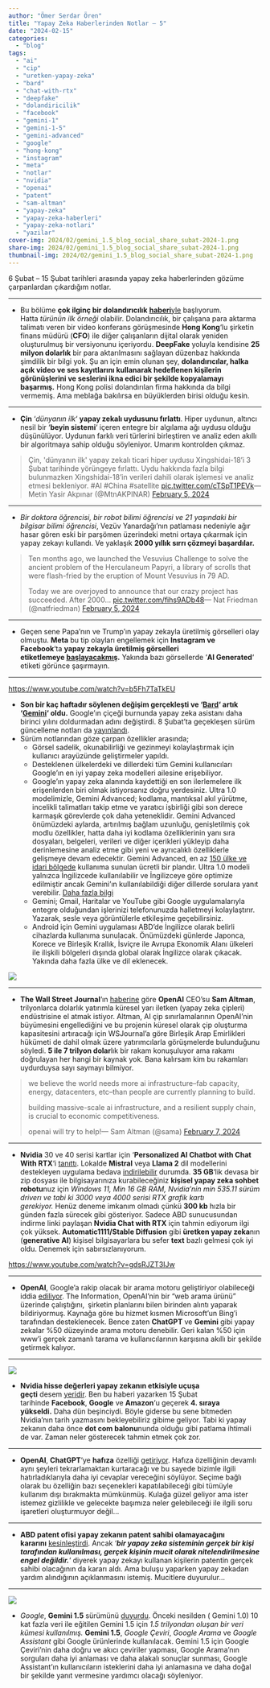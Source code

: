 ```yaml
---
author: "Ömer Serdar Ören"
title: "Yapay Zeka Haberlerinden Notlar – 5"
date: "2024-02-15"
categories: 
  - "blog"
tags: 
  - "ai"
  - "cip"
  - "uretken-yapay-zeka"
  - "bard"
  - "chat-with-rtx"
  - "deepfake"
  - "dolandiricilik"
  - "facebook"
  - "gemini-1"
  - "gemini-1-5"
  - "gemini-advanced"
  - "google"
  - "hong-kong"
  - "instagram"
  - "meta"
  - "notlar"
  - "nvidia"
  - "openai"
  - "patent"
  - "sam-altman"
  - "yapay-zeka"
  - "yapay-zeka-haberleri"
  - "yapay-zeka-notlari"
  - "yazilar"
cover-img: 2024/02/gemini_1.5_blog_social_share_subat-2024-1.png
share-img: 2024/02/gemini_1.5_blog_social_share_subat-2024-1.png
thumbnail-img: 2024/02/gemini_1.5_blog_social_share_subat-2024-1.png
---
```


6 Şubat – 15 Şubat tarihleri arasında yapay zeka haberlerinden gözüme çarpanlardan çıkardığım notlar.

* * *

- Bu bölüme **çok ilginç bir dolandırıcılık** [**haberi**yle](https://arstechnica.com/information-technology/2024/02/deepfake-scammer-walks-off-with-25-million-in-first-of-its-kind-ai-heist/) başlıyorum. Hatta _türünün ilk örneği_ olabilir. Dolandırıcılık, bir çalışana para aktarma talimatı veren bir video konferans görüşmesinde **Hong Kong**‘lu şirketin finans müdürü (**CFO**) ile diğer çalışanların dijital olarak yeniden oluşturulmuş bir versiyonunu içeriyordu. **DeepFake** yoluyla kendisine **25 milyon dolarlık** bir para aktarılmasını sağlayan düzenbaz hakkında şimdilik bir bilgi yok. Şu an için emin olunan şey, **dolandırıcılar, halka açık video ve ses kayıtlarını kullanarak hedeflenen kişilerin görünüşlerini ve seslerini ikna edici bir şekilde kopyalamayı başarmış.** Hong Kong polisi dolandırılan firma hakkında da bilgi vermemiş. Ama meblağa bakılırsa en büyüklerden birisi olduğu kesin.

* * *

- **Çin** ‘_dünyanın ilk_‘ **yapay zekalı uydusunu fırlattı**. Hiper uydunun, altıncı nesil bir ‘**beyin sistemi**‘ içeren entegre bir algılama ağı uydusu olduğu düşünülüyor. Uydunun farklı veri türlerini birleştiren ve analiz eden akıllı bir algoritmaya sahip olduğu söyleniyor. Umarım kontrolden çıkmaz.

> Çin, 'dünyanın ilk' yapay zekalı ticari hiper uydusu Xingshidai-18’i 3 Şubat tarihinde yörüngeye fırlattı. Uydu hakkında fazla bilgi bulunmazken Xingshidai-18’in verileri dahili olarak işlemesi ve analiz etmesi bekleniyor. #AI #China #satellite [pic.twitter.com/cTSpT1PEVk](https://t.co/cTSpT1PEVk)— Metin Yasir Akpınar (@MtnAKPINAR) [February 5, 2024](https://twitter.com/MtnAKPINAR/status/1754509831866605805)

* * *

- _Bir doktora öğrencisi, bir robot bilimi öğrencisi ve 21 yaşındaki bir bilgisar bilimi öğrencisi_, Vezüv Yanardağı’nın patlaması nedeniyle ağır hasar gören eski bir parşömen üzerindeki metni ortaya çıkarmak için yapay zekayı kullandı. Ve yaklaşık **2000 yıllık sırrı çözmeyi başardılar.**

> Ten months ago, we launched the Vesuvius Challenge to solve the ancient problem of the Herculaneum Papyri, a library of scrolls that were flash-fried by the eruption of Mount Vesuvius in 79 AD.  
>   
> Today we are overjoyed to announce that our crazy project has succeeded. After 2000… [pic.twitter.com/fihs9ADb48](https://t.co/fihs9ADb48)— Nat Friedman (@natfriedman) [February 5, 2024](https://twitter.com/natfriedman/status/1754519304471814555)

* * *

- Geçen sene Papa’nın ve Trump’ın yapay zekayla üretilmiş görselleri olay olmuştu. **Meta** bu tip olayları engellemek için **Instagram ve Facebook**‘ta **yapay zekayla üretilmiş görselleri etiketlemeye [başlayacakmış](https://www.npr.org/2024/02/06/1229317971/meta-labeling-ai-generated-images-instagram-facebook-artificial-intelligence).** Yakında bazı görsellerde ‘**AI Generated**‘ etiketi görünce şaşırmayın.

* * *

<https://www.youtube.com/watch?v=b5Fh7TaTkEU>

- **Son bir kaç haftadır söylenen değişim gerçekleşti ve ‘[Bard](https://bard.google.com/)‘ artık ‘[Gemini](https://gemini.google.com/)‘ oldu.** Google’ın çiçeği burnunda yapay zeka asistanı daha birinci yılını doldurmadan adını değiştirdi. 8 Şubat’ta geçekleşen sürüm güncelleme notları da [yayınlandı](https://gemini.google.com/updates).
- Sürüm notlarından göze çarpan özellikler arasında;
    - Görsel sadelik, okunabilirliği ve gezinmeyi kolaylaştırmak için kullanıcı arayüzünde geliştirmeler yapıldı.    
    - Desteklenen ülkelerdeki ve dillerdeki tüm Gemini kullanıcıları Google’ın en iyi yapay zeka modelleri ailesine erişebiliyor.    
    - Google’ın yapay zeka alanında kaydettiği en son ilerlemelere ilk erişenlerden biri olmak istiyorsanız doğru yerdesiniz. Ultra 1.0 modelimizle, Gemini Advanced; kodlama, mantıksal akıl yürütme, incelikli talimatları takip etme ve yaratıcı işbirliği gibi son derece karmaşık görevlerde çok daha yeteneklidir. Gemini Advanced önümüzdeki aylarda, artırılmış bağlam uzunluğu, genişletilmiş çok modlu özellikler, hatta daha iyi kodlama özelliklerinin yanı sıra dosyaları, belgeleri, verileri ve diğer içerikleri yükleyip daha derinlemesine analiz etme gibi yeni ve ayrıcalıklı özelliklerle gelişmeye devam edecektir. Gemini Advanced, en az [150 ülke ve idari bölgede](https://support.google.com/gemini?p=adv_countries) kullanıma sunulan ücretli bir plandır. Ultra 1.0 modeli yalnızca İngilizcede kullanılabilir ve İngilizceye göre optimize edilmiştir ancak Gemini’ın kullanılabildiği diğer dillerde sorulara yanıt verebilir. [Daha fazla bilgi](https://gemini.google.com/advanced/?utm_source=gemini&utm_medium=web&utm_campaign=exp_update)   
    - Gemini; Gmail, Haritalar ve YouTube gibi Google uygulamalarıyla entegre olduğundan işlerinizi telefonunuzda halletmeyi kolaylaştırır. Yazarak, sesle veya görüntülerle etkileşime geçebilirsiniz.   
    - Android için Gemini uygulaması ABD’de İngilizce olarak belirli cihazlarda kullanıma sunulacak. Önümüzdeki günlerde Japonca, Korece ve Birleşik Krallık, İsviçre ile Avrupa Ekonomik Alanı ülkeleri ile ilişkili bölgeleri dışında global olarak İngilizce olarak çıkacak. Yakında daha fazla ülke ve dil eklenecek.

![](/assets/img/2024/02/google-one-gemini-ulta-advanced-yapay-zeka-plan-ekran-resmi-2024-02-08-1.png)

* * *

- **The Wall Street Journal**‘ın [haberine](https://www.wsj.com/tech/ai/sam-altman-seeks-trillions-of-dollars-to-reshape-business-of-chips-and-ai-89ab3db0) göre **OpenAI** CEO’su **Sam Altman**, trilyonlarca dolarlık yatırımla küresel yarı iletken (yapay zeka çipleri) endüstrisine el atmak istiyor. Altman, AI çip sınırlamalarının OpenAI’nin büyümesini engellediğini ve bu projenin küresel olarak çip oluşturma kapasitesini artıracağı için WSJournal’a göre Birleşik Arap Emirlikleri hükümeti de dahil olmak üzere yatırımcılarla görüşmelerde bulunduğunu söyledi. **5 ile 7 trilyon dolar**lık bir rakam konuşuluyor ama rakamı doğrulayan her hangi bir kaynak yok. Bana kalırsam kim bu rakamları uydurduysa sayı saymayı bilmiyor.

> we believe the world needs more ai infrastructure–fab capacity, energy, datacenters, etc–than people are currently planning to build.  
>   
> building massive-scale ai infrastructure, and a resilient supply chain, is crucial to economic competitiveness.  
>   
> openai will try to help!— Sam Altman (@sama) [February 7, 2024](https://twitter.com/sama/status/1755294743565930726)

* * *

- **Nvidia** 30 ve 40 serisi kartlar için ‘**Personalized AI Chatbot with Chat With RTX**‘i [tanıttı](https://blogs.nvidia.com/blog/chat-with-rtx-available-now/). Lokalde **Mistral** veya **Llama 2** dil modellerini destekleyen uygulama bedava [indirilebilir](https://www.nvidia.com/en-us/ai-on-rtx/chat-with-rtx-generative-ai/) durumda. **35 GB**‘lik devasa bir zip dosyası ile bilgisayarınıza kurabileceğiniz **kişisel yapay zeka sohbet robotu**nuz için _Windows 11, Min 16 GB RAM, Nvidia’nin min 535.11 sürüm driverı ve tabi ki 3000 veya 4000 serisi RTX grafik kartı gerekiyor._ Henüz deneme imkanım olmadı çünkü **300 kb** hızla bir günden fazla sürecek gibi gösteriyor. Sadece ABD sunucusundan indirme linki paylaşan **Nvidia Chat with RTX** için tahmin ediyorum ilgi çok yüksek. **Automatic1111/Stable Diffusion** gibi **üretken yapay zeka**nın (**generative AI**) kişisel bilgisayarlara bu sefer **text** bazlı gelmesi çok iyi oldu. Denemek için sabırsızlanıyorum.

<https://www.youtube.com/watch?v=gdsRJZT3IJw>

* * *

- **OpenAI**, Google’a rakip olacak bir arama motoru geliştiriyor olabileceği iddia [ediliyor](https://www.androidauthority.com/openai-search-engine-rival-google-3414999/). The Information, OpenAI’nin bir “web arama ürünü” üzerinde çalıştığını, şirketin planlarını bilen birinden alıntı yaparak bildiriyormuş. Kaynağa göre bu hizmet kısmen Microsoft’un Bing’i tarafından desteklenecek. Bence zaten **ChatGPT** ve **Gemini** gibi yapay zekalar %50 düzeyinde arama motoru denebilir. Geri kalan %50 için www’i gerçek zamanlı tarama ve kullanıcılarının karşısına akıllı bir şekilde getirmek kalıyor.

* * *

![](/assets/img/2024/02/dunyanin-en-buyuk-sirketleri-ekran-resmi-2024-02-15-1024x711-1.png)

- **Nvidia hisse değerleri yapay zekanın etkisiyle uçuşa geçti** desem [yeridir](https://companiesmarketcap.com/). Ben bu haberi yazarken 15 Şubat tarihinde **Facebook**, **Google** ve **Amazon**‘u geçerek **4\. sıraya yükseldi.** Daha dün beşinciydi. Böyle giderse bu sene bitmeden Nvidia’nın tarih yazmasını bekleyebiliriz gibime geliyor. Tabi ki yapay zekanın daha önce **dot com balonu**nunda olduğu gibi patlama ihtimali de var. Zaman neler gösterecek tahmin etmek çok zor.

* * *

- **OpenAI**, **ChatGPT**‘ye **hafıza** özelliği [getiriyor](https://openai.com/blog/memory-and-new-controls-for-chatgpt). Hafıza özelliğinin devamlı aynı şeyleri tekrarlamaktan kurtaracağı ve bu sayede bizimle ilgili hatırladıklarıyla daha iyi cevaplar vereceğini söylüyor. Seçime bağlı olarak bu özelliğin bazı seçenekleri kapatılabileceği gibi tümüyle kullanım dışı bırakmakta mümkünmüş. Kulağa güzel geliyor ama ister istemez gizlilikle ve gelecekte başımıza neler gelebileceği ile ilgili soru işaretleri oluşturmuyor değil…

* * *

- **ABD patent ofisi yapay zekanın patent sahibi olamayacağını kararını** [kesinleştirdi](https://www.theverge.com/2024/2/13/24072241/ai-patent-us-office-guidance). Ancak ‘_**bir yapay zeka sisteminin gerçek bir kişi tarafından kullanılması, gerçek kişinin mucit olarak nitelendirilmesine engel değildir.**_‘ diyerek yapay zekayı kullanan kişilerin patentin gerçek sahibi olacağının da kararı aldı. Ama buluşu yaparken yapay zekadan yardım alındığının açıklanmasını istemiş. Mucitlere duyurulur…

* * *

![](/assets/img/2024/02/gemini_1.5_blog_social_share_subat-2024-1.png)

- _Google_, **Gemini 1.5** sürümünü [duyurdu](https://blog.google/technology/ai/google-gemini-next-generation-model-february-2024/#gemini-15). Önceki nesilden ( Gemini 1.0) 10 kat fazla veri ile eğitilen Gemini 1.5 için _1.5 trilyondan oluşan bir veri kümesi kullanılmış._ **Gemini 1.5**, _Google Çeviri_, _Google Arama_ ve _Google Assistant_ gibi Google ürünlerinde kullanılacak. Gemini 1.5 için Google Çeviri’nin daha doğru ve akıcı çeviriler yapması, Google Arama’nın sorguları daha iyi anlaması ve daha alakalı sonuçlar sunması, Google Assistant’ın kullanıcıların isteklerini daha iyi anlamasına ve daha doğal bir şekilde yanıt vermesine yardımcı olacağı söyleniyor.
